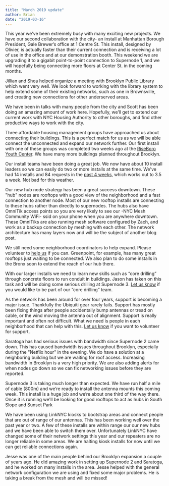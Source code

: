 ```yaml
---
title: "March 2019 update"
author: Brian
date: "2019-03-16"
---
```


This year we've been extremely busy with many exciting new projects. We have our second collaboration with the city- an install at Manhattan Borough President, Gale Brewer’s office at 1 Centre St. This install, designed by Olivier, is actually faster than their current connection and is receiving a lot of use in the office and at our demonstration booth. This weekend we are upgrading it to a gigabit point-to-point connection to Supernode 1, and we will hopefully being connecting more floors at Center St. in the coming months.

Jillian and Shea helped organize a meeting with Brooklyn Public Library which went very well. We look forward to working with the library system to help extend some of their existing networks, such as one in Brownsville, and creating new connections for other underserved areas. 

We have been in talks with many people from the city and Scott has been doing an amazing amount of work here. Hopefully, we’ll get to extend our current work with NYC Housing Authority to other boroughs, and find other productive ways to work with the city.

Three affordable housing management groups have approached us about connecting their buildings. This is a perfect match for us as we will be able connect the unconnected and expand our network further. Our first install with one of these groups was completed two weeks ago at the [RiseBoro Youth Center](https://www.nycmesh.net/map/nodes/2932-1340). We have many more buildings planned throughout Brooklyn.

Our install teams have been doing a great job. We now have about 10 install leaders so we can easily do two or more installs at the same time. We've had 14 installs and 84 requests in the [past 4 weeks](https://www.nycmesh.net/stats/4w), which works out to 3.5 a week. Not bad for this weather.

Our new hub node strategy has been a great success downtown. These "hub" nodes are rooftops with a good view of the neighborhood and a fast connection to another node. Most of our new rooftop installs are connecting to these hubs rather than directly to supernodes. The hubs also have OmniTik access points so you are very likely to see our -NYC Mesh Community WiFi- ssid on your phone when you are anywhere downtown. These OmniTiks are also running mesh software configured by Zach, and work as a backup connection by meshing with each other. The network architecture has many layers now and will be the subject of another blog post.

We still need some neighborhood coordinators to help expand. Please volunteer to [help us](/help) if you can. Greenpoint, for example, has many great rooftops just waiting to be connected. We also plan to do some installs in the Bronx soon to extend the reach of our hub there.

With our larger installs we need to learn new skills such as “core drilling” through concrete floors to run conduit in buildings. Jason has taken on this task and will be doing some serious drilling at Supernode 3. [Let us know](/help) if you would like to be part of our “core drilling” team.

As the network has been around for over four years, support is becoming a major issue. Thankfully the Ubiquiti gear rarely fails. Support has mostly been fixing things after people accidentally bump antennas or tread on cable, or the wind moving the antenna out of alignment. Support is really important and often not difficult. What we need is people in each neighborhood that can help with this. [Let us know](/help) if you want to volunteer for support.

Saratoga has had serious issues with bandwidth since Supernode 2 came down. This has caused bandwidth issues throughout Brooklyn, especially during the "Netflix hour" in the evening. We do have a solution at a neighboring building but we are waiting for roof access. Increasing bandwidth in Brooklyn is a very high priority. We are also adding alerts for when nodes go down so we can fix networking issues before they are reported. 

Supernode 3 is taking much longer than expected. We have run half a mile of cable (800m) and we’re ready to install the antenna mounts this coming week. This install is a huge job and we’re about one third of the way there. Once it is running we'll be looking for good rooftops to act as hubs in South Slope and Sunset Park

We have been using LinkNYC kiosks to bootstrap areas and connect people that are out of range of our antennas. This has been working well over the past year or two. A few of these installs are within range our our new hubs and we have been able to switch them over. Unfortunately LinkNYC have changed some of their network settings this year and our repeaters are no longer reliable in some areas. We are halting kiosk installs for now until we can get reliable connections again.

Jesse was one of the main people behind our Brooklyn expansion a couple of years ago. He did amazing work in setting up Supernode 2 and Saratoga, and he worked on many installs in the area. Jesse helped with the general network configuration we are using and fixed some major problems. He is taking a break from the mesh and will be missed!

